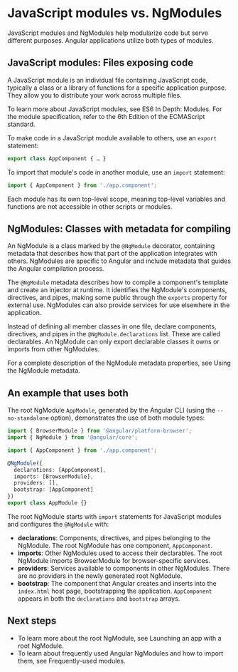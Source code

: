 # JavaScript modules vs. NgModules

JavaScript modules and NgModules help modularize code but serve different purposes. Angular applications utilize both types of modules.

## JavaScript modules: Files exposing code

A JavaScript module is an individual file containing JavaScript code, typically a class or a library of functions for a specific application purpose. They allow you to distribute your work across multiple files.

To learn more about JavaScript modules, see ES6 In Depth: Modules. For the module specification, refer to the 6th Edition of the ECMAScript standard.

To make code in a JavaScript module available to others, use an `export` statement:

```typescript
export class AppComponent { … }
```

To import that module's code in another module, use an `import` statement:

```typescript
import { AppComponent } from './app.component';
```

Each module has its own top-level scope, meaning top-level variables and functions are not accessible in other scripts or modules.

## NgModules: Classes with metadata for compiling

An NgModule is a class marked by the `@NgModule` decorator, containing metadata that describes how that part of the application integrates with others. NgModules are specific to Angular and include metadata that guides the Angular compilation process.

The `@NgModule` metadata describes how to compile a component's template and create an injector at runtime. It identifies the NgModule's components, directives, and pipes, making some public through the `exports` property for external use. NgModules can also provide services for use elsewhere in the application.

Instead of defining all member classes in one file, declare components, directives, and pipes in the `@NgModule.declarations` list. These are called declarables. An NgModule can only export declarable classes it owns or imports from other NgModules.

For a complete description of the NgModule metadata properties, see Using the NgModule metadata.

## An example that uses both

The root NgModule `AppModule`, generated by the Angular CLI (using the `--no-standalone` option), demonstrates the use of both module types:

```typescript
import { BrowserModule } from '@angular/platform-browser';
import { NgModule } from '@angular/core';

import { AppComponent } from './app.component';

@NgModule({
  declarations: [AppComponent],
  imports: [BrowserModule],
  providers: [],
  bootstrap: [AppComponent]
})
export class AppModule {}
```

The root NgModule starts with `import` statements for JavaScript modules and configures the `@NgModule` with:

- **declarations**: Components, directives, and pipes belonging to the NgModule. The root NgModule has one component, `AppComponent`.
- **imports**: Other NgModules used to access their declarables. The root NgModule imports BrowserModule for browser-specific services.
- **providers**: Services available to components in other NgModules. There are no providers in the newly generated root NgModule.
- **bootstrap**: The component that Angular creates and inserts into the `index.html` host page, bootstrapping the application. `AppComponent` appears in both the `declarations` and `bootstrap` arrays.

## Next steps

- To learn more about the root NgModule, see Launching an app with a root NgModule.
- To learn about frequently used Angular NgModules and how to import them, see Frequently-used modules.